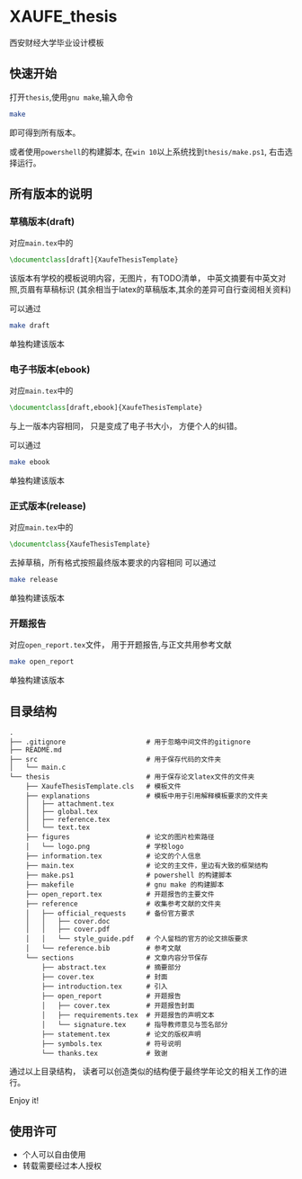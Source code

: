 # XAUFE_thesis
西安财经大学毕业设计模板

## 快速开始
打开`thesis`,使用`gnu make`,输入命令
```bash
make
```
即可得到所有版本。

或者使用`powershell`的构建脚本,
在`win 10`以上系统找到`thesis/make.ps1`,
右击选择运行。

## 所有版本的说明
### 草稿版本(draft)
对应`main.tex`中的
```latex
\documentclass[draft]{XaufeThesisTemplate}
```
该版本有学校的模板说明内容，无图片，有TODO清单，
中英文摘要有中英文对照,页眉有草稿标识
(其余相当于latex的草稿版本,其余的差异可自行查阅相关资料)

可以通过
```bash
make draft
```
单独构建该版本

### 电子书版本(ebook)
对应`main.tex`中的
```latex
\documentclass[draft,ebook]{XaufeThesisTemplate}
```
与上一版本内容相同，
只是变成了电子书大小，
方便个人的纠错。

可以通过
```bash
make ebook
```
单独构建该版本

### 正式版本(release)
对应`main.tex`中的
```latex
\documentclass{XaufeThesisTemplate}
```
去掉草稿，所有格式按照最终版本要求的内容相同
可以通过
```bash
make release
```
单独构建该版本

### 开题报告
对应`open_report.tex`文件，
用于开题报告,与正文共用参考文献
```bash
make open_report
```
单独构建该版本

## 目录结构
```text
.
├── .gitignore                    # 用于忽略中间文件的gitignore
├── README.md                   
├── src                           # 用于保存代码的文件夹
│   └── main.c
└── thesis                        # 用于保存论文latex文件的文件夹
    ├── XaufeThesisTemplate.cls   # 模板文件
    ├── explanations              # 模板中用于引用解释模板要求的文件夹
    │   ├── attachment.tex      
    │   ├── global.tex
    │   ├── reference.tex
    │   └── text.tex
    ├── figures                   # 论文的图片检索路径
    │   └── logo.png              # 学校logo  
    ├── information.tex           # 论文的个人信息
    ├── main.tex                  # 论文的主文件，里边有大致的框架结构
    ├── make.ps1                  # powershell 的构建脚本
    ├── makefile                  # gnu make 的构建脚本
    ├── open_report.tex           # 开题报告的主要文件
    ├── reference                 # 收集参考文献的文件夹
    │   ├── official_requests     # 备份官方要求
    │   │   ├── cover.doc
    │   │   ├── cover.pdf
    │   │   └── style_guide.pdf   # 个人留档的官方的论文排版要求
    │   └── reference.bib         # 参考文献
    └── sections                  # 文章内容分节保存
        ├── abstract.tex          # 摘要部分
        ├── cover.tex             # 封面
        ├── introduction.tex      # 引入
        ├── open_report           # 开题报告
        │   ├── cover.tex         # 开题报告封面
        │   ├── requirements.tex  # 开题报告的声明文本
        │   └── signature.tex     # 指导教师意见与签名部分
        ├── statement.tex         # 论文的版权声明
        ├── symbols.tex           # 符号说明
        └── thanks.tex            # 致谢
```
通过以上目录结构，
读者可以创造类似的结构便于最终学年论文的相关工作的进行。

Enjoy it!


## 使用许可
-   个人可以自由使用
-   转载需要经过本人授权
